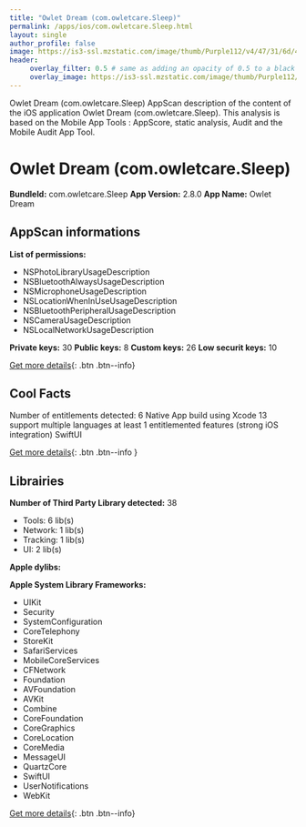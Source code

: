 ```yaml
---
title: "Owlet Dream (com.owletcare.Sleep)"
permalink: /apps/ios/com.owletcare.Sleep.html
layout: single
author_profile: false
image: https://is3-ssl.mzstatic.com/image/thumb/Purple112/v4/47/31/6d/47316d62-5f3c-3497-f688-c1f3108a9723/AppIcon.dream-0-1x_U007emarketing-0-7-0-sRGB-85-220.png/512x512bb.jpg
header: 
     overlay_filter: 0.5 # same as adding an opacity of 0.5 to a black background
     overlay_image: https://is3-ssl.mzstatic.com/image/thumb/Purple112/v4/47/31/6d/47316d62-5f3c-3497-f688-c1f3108a9723/AppIcon.dream-0-1x_U007emarketing-0-7-0-sRGB-85-220.png/512x512bb.jpg
---
```

Owlet Dream (com.owletcare.Sleep) AppScan description of the content of the iOS application Owlet Dream (com.owletcare.Sleep). This analysis is based on the Mobile App Tools : AppScore, static analysis, Audit and the Mobile Audit App Tool.

# Owlet Dream (com.owletcare.Sleep)

**BundleId:** com.owletcare.Sleep
**App Version:** 2.8.0
**App Name:** Owlet Dream


## AppScan informations 

**List of permissions:** 
- NSPhotoLibraryUsageDescription
- NSBluetoothAlwaysUsageDescription
- NSMicrophoneUsageDescription
- NSLocationWhenInUseUsageDescription
- NSBluetoothPeripheralUsageDescription
- NSCameraUsageDescription
- NSLocalNetworkUsageDescription
  
  
**Private keys:** 30
**Public keys:** 8
**Custom keys:** 26
**Low securit keys:** 10
  
[Get more details](/pricing.html){: .btn .btn--info}

## Cool Facts

Number of entitlements detected: 6
Native App
build using Xcode 13
support multiple languages
at least 1 entitlemented features (strong iOS integration)
SwiftUI
  
[Get more details](/pricing.html){: .btn .btn--info }

## Librairies 
**Number of Third Party Library detected:** 38
- Tools: 6 lib(s)
- Network: 1 lib(s)
- Tracking: 1 lib(s)
- UI: 2 lib(s)


**Apple dylibs:**


**Apple System Library Frameworks:**
- UIKit
- Security
- SystemConfiguration
- CoreTelephony
- StoreKit
- SafariServices
- MobileCoreServices
- CFNetwork
- Foundation
- AVFoundation
- AVKit
- Combine
- CoreFoundation
- CoreGraphics
- CoreLocation
- CoreMedia
- MessageUI
- QuartzCore
- SwiftUI
- UserNotifications
- WebKit


  
[Get more details](/pricing.html){: .btn .btn--info}

